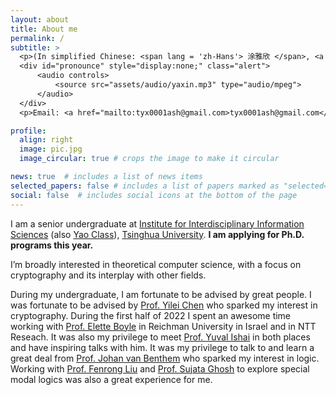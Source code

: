 ```yaml
---
layout: about
title: About me
permalink: /
subtitle: >
  <p>(In simplified Chinese: <span lang = 'zh-Hans'> 涂雅欣 </span>, <a href="" onclick="$('#pronounce').toggle(); return false;">how to pronounce</a>)</p>
  <div id="pronounce" style="display:none;" class="alert">
      <audio controls>
          <source src="assets/audio/yaxin.mp3" type="audio/mpeg">
      </audio>
  </div>
  <p>Email: <a href="mailto:tyx0001ash@gmail.com>tyx0001ash@gmail.com</a></p>

profile:
  align: right
  image: pic.jpg
  image_circular: true # crops the image to make it circular

news: true  # includes a list of news items
selected_papers: false # includes a list of papers marked as "selected={true}" Used for Publication now
social: false  # includes social icons at the bottom of the page
---
```



I am a senior undergraduate at [Institute for Interdisciplinary Information Sciences](https://iiis.tsinghua.edu.cn/) (also [Yao Class](https://iiis.tsinghua.edu.cn/en/yaoclass/)), [Tsinghua University](https://www.tsinghua.edu.cn/en/). **I am applying for Ph.D. programs this year.**

I’m broadly interested in theoretical computer science, with a focus on cryptography and its interplay with other fields.

During my undergraduate, I am fortunate to be advised by great people. 
I was fortunate to be advised by <a href="http://www.chenyilei.net/">Prof. Yilei Chen</a> who sparked my interest in cryptography. During the first half of 2022 I spent an awesome time working with <a href="https://www.cs.idc.ac.il/~elette/">Prof. Elette Boyle</a> in Reichman University in Israel and in NTT Reseach. It was also my privilege to meet <a href="https://yuvali.cswp.cs.technion.ac.il/">Prof. Yuval Ishai</a> in both places and have inspiring talks with him. 
It was my privilege to talk to and learn a great deal from <a href="https://staff.fnwi.uva.nl/j.vanbenthem/">Prof. Johan van Benthem</a> who sparked my interest in logic. Working with <a href="http://www.fenrong.net/">Prof. Fenrong Liu</a> and <a href="https://www.isichennai.res.in/~sujata/">Prof. Sujata Ghosh</a> to explore special modal logics was also a great experience for me. 

